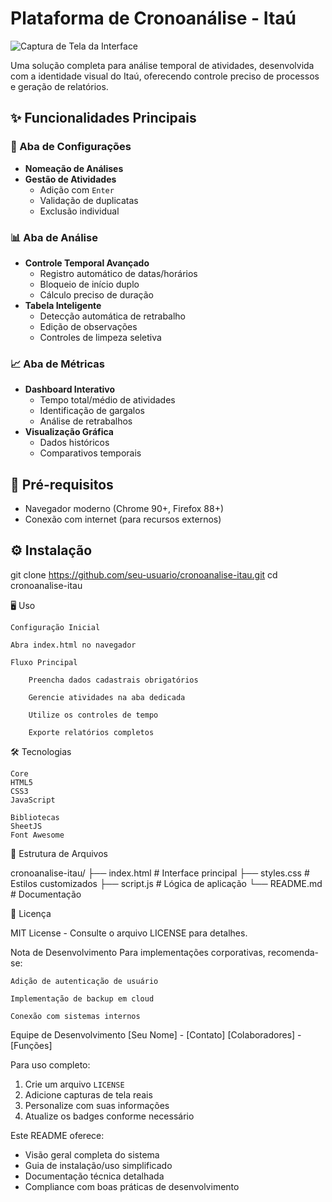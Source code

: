 # Plataforma de Cronoanálise - Itaú

![Captura de Tela da Interface](screenshot.png) <!-- Adicione uma imagem real posteriormente -->

Uma solução completa para análise temporal de atividades, desenvolvida com a identidade visual do Itaú, oferecendo controle preciso de processos e geração de relatórios.

## ✨ Funcionalidades Principais

### 🔧 Aba de Configurações
- **Nomeação de Análises**
- **Gestão de Atividades**
  - Adição com `Enter`
  - Validação de duplicatas
  - Exclusão individual

### 📊 Aba de Análise
- **Controle Temporal Avançado**
  - Registro automático de datas/horários
  - Bloqueio de início duplo
  - Cálculo preciso de duração
- **Tabela Inteligente**
  - Detecção automática de retrabalho
  - Edição de observações
  - Controles de limpeza seletiva

### 📈 Aba de Métricas
- **Dashboard Interativo**
  - Tempo total/médio de atividades
  - Identificação de gargalos
  - Análise de retrabalhos
- **Visualização Gráfica**
  - Dados históricos
  - Comparativos temporais

## 🚀 Pré-requisitos

- Navegador moderno (Chrome 90+, Firefox 88+)
- Conexão com internet (para recursos externos)

## ⚙️ Instalação

git clone https://github.com/seu-usuario/cronoanalise-itau.git
cd cronoanalise-itau

🖥️ Uso

    Configuração Inicial
    
    Abra index.html no navegador

    Fluxo Principal

        Preencha dados cadastrais obrigatórios

        Gerencie atividades na aba dedicada

        Utilize os controles de tempo

        Exporte relatórios completos

🛠️ Tecnologias

    Core
    HTML5
    CSS3
    JavaScript

    Bibliotecas
    SheetJS
    Font Awesome

📂 Estrutura de Arquivos

cronoanalise-itau/
├── index.html          # Interface principal
├── styles.css         # Estilos customizados
├── script.js          # Lógica de aplicação
└── README.md          # Documentação

📜 Licença

MIT License - Consulte o arquivo LICENSE para detalhes.

Nota de Desenvolvimento
Para implementações corporativas, recomenda-se:

    Adição de autenticação de usuário

    Implementação de backup em cloud

    Conexão com sistemas internos

Equipe de Desenvolvimento
[Seu Nome] - [Contato]
[Colaboradores] - [Funções]


Para uso completo:
1. Crie um arquivo `LICENSE`
2. Adicione capturas de tela reais
3. Personalize com suas informações
4. Atualize os badges conforme necessário

Este README oferece:
- Visão geral completa do sistema
- Guia de instalação/uso simplificado
- Documentação técnica detalhada
- Compliance com boas práticas de desenvolvimento
